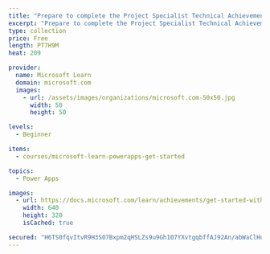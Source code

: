 ```yaml
---
title: "Prepare to complete the Project Specialist Technical Achievement"
excerpt: "Prepare to complete the Project Specialist Technical Achievement"
type: collection
price: Free
length: PT7H9M
heat: 209

provider:
  name: Microsoft Learn
  domain: microsoft.com
  images:
    - url: /assets/images/organizations/microsoft.com-50x50.jpg
      width: 50
      height: 50

levels:
  - Beginner

items:
  - courses/microsoft-learn-powerapps-get-started

topics:
  - Power Apps

images:
  - url: https://docs.microsoft.com/learn/achievements/get-started-with-powerapps-social.png
    width: 640
    height: 320
    isCached: true

secured: "H6TS0fqvItvR9H3S07Bxpm2qHSLZs9u9Gh107YXvtgqbffAJ92An/abWaClHuUr2j/n39er43qRDNgnTIGLf/tw26mzcZ0bM9IC5hjV7tUm30udlglr0J949zlCoOxEeQ6X5z2ikrV/TrxmUDH8oDnakkBVCF+XPZFjsIGJWroqlziUj20DFV66g0HnLMfI1nLJ1oRJo+Te05OHhZvs570OyJgWUrh7DwL+lcJILt6SXPbqItnUn4Yu9bTC8aq/RbMlVICfHYzXpm+dmPOfPJdOnNcv8ls0pbwBt7vkb/lsev7DkFflL4ZYBwG7Dps9bAOuO4PMbcG2J8+G5qmYqapLDCE1o11D+RN2k0o9kgPg=;Y1ca6aTiUfwTN5GdKa8Ntg=="
---
```


